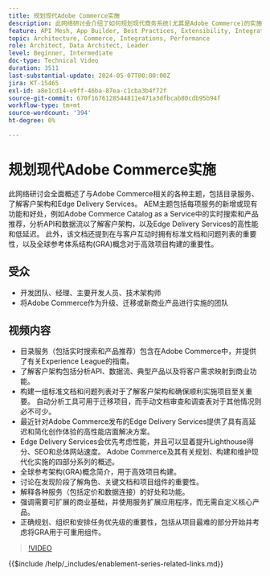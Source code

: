 ```yaml
---
title: 规划现代Adobe Commerce实施
description: 此网络研讨会介绍了如何规划现代商务系统(尤其是Adobe Commerce)的实施，包括有关发现阶段、服务、全球参考架构、前端开发实践和最佳实践的讨论。
feature: API Mesh, App Builder, Best Practices, Extensibility, Integration
topic: Architecture, Commerce, Integrations, Performance
role: Architect, Data Architect, Leader
level: Beginner, Intermediate
doc-type: Technical Video
duration: 3511
last-substantial-update: 2024-05-07T00:00:00Z
jira: KT-15465
exl-id: a8e1cd14-e9ff-46ba-87ea-c1cba3b4f72f
source-git-commit: 670f1676128544811e471a3dfbcab80cdb95b94f
workflow-type: tm+mt
source-wordcount: '394'
ht-degree: 0%

---
```


# 规划现代Adobe Commerce实施

此网络研讨会全面概述了与Adobe Commerce相关的各种主题，包括目录服务、了解客户架构和Edge Delivery Services。
&#x200B;AEM主题包括每项服务的新增或现有功能和好处，例如Adobe Commerce Catalog as a Service中的实时搜索和产品推荐，分析API和数据流以了解客户架构，以及Edge Delivery Services的高性能和低延迟。 此外，该文档还提到在与客户互动时拥有标准文档和问题列表的重要性，以及全球参考体系结构(GRA)概念对于高效项目构建的重要性。

## 受众

* 开发团队、经理、主要开发人员、技术架构师
* 将Adobe Commerce作为升级、迁移或新商业产品进行实施的团队

## 视频内容

* 目录服务（包括实时搜索和产品推荐）包含在Adobe Commerce中，并提供了有关Experience League的指南。
* 了解客户架构包括分析API、数据流、典型产品以及将客户需求映射到商业功能。
* 构建一组标准文档和问题列表对于了解客户架构和确保顺利实施项目至关重要。
自动分析工具可用于迁移项目，而手动文档审查和调查表对于其他情况则必不可少。
* 最近针对Adobe Commerce发布的Edge Delivery Services提供了具有高延迟和简化创作体验的高性能店面解决方案。
* Edge Delivery Services会优先考虑性能，并且可以显着提升Lighthouse得分、SEO和总体网站速度。
Adobe Commerce及其有关规划、构建和维护现代化实施的四部分系列的概述。
* 全球参考架构(GRA)概念简介，用于高效项目构建。
* 讨论在发现阶段了解角色、关键文档和项目组件的重要性。
* 解释各种服务（包括定价和数据连接）的好处和功能。
* 强调需要可扩展的商业基础，并使用服务扩展应用程序，而无需自定义核心产品。
* 正确规划、组织和安排任务优先级的重要性，包括从项目最难的部分开始并考虑将GRA用于可重用组件。

>[!VIDEO](https://video.tv.adobe.com/v/3428987?learn=on)

{{$include /help/_includes/enablement-series-related-links.md}}
